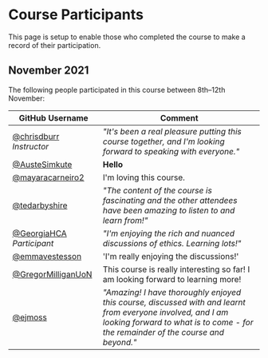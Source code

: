 # Course Participants

This page is setup to enable those who completed the course to make a record of their participation.

## November 2021

The following people participated in this course between 8th–12th November:

<!-- 
Add your username to the table below using the following format:

username = [@yourusername](https://github.com/yourusername)
comment = *"comment text"*
 -->

| GitHub Username | Comment |
| --- | --- |
| [@chrisdburr](https://github.com/chrisdburr) *Instructor* | *"It's been a real pleasure putting this course together, and I'm looking forward to speaking with everyone."* |
| [@AusteSimkute](https://github.com/yourusername)| **Hello** |
| [@mayaracarneiro2](https://github.com/mayaracarneiro2) | I'm loving this course. |
| [@tedarbyshire](https://github.com/tedarbyshire)| *"The content of the course is fascinating and the other attendees have been amazing to listen to and learn from!"* |
| [@GeorgiaHCA](https://github.com/GeorgiaHCA) *Participant*| *"I'm enjoying the rich and nuanced discussions of ethics. Learning lots!"* |
| [@emmavestesson](https://github.com/emmavestesson) | 'I'm really enjoying the discussions!' |
| [@GregorMilliganUoN](https://github.com/GregorMilliganUoN) | This course is really interesting so far! I am looking forward to learning more! |
| [@ejmoss](https://github.com/ejmoss) | *"Amazing! I have thoroughly enjoyed this course, discussed with and learnt from everyone involved, and I am looking forward to what is to come - for the remainder of the course and beyond."* |
